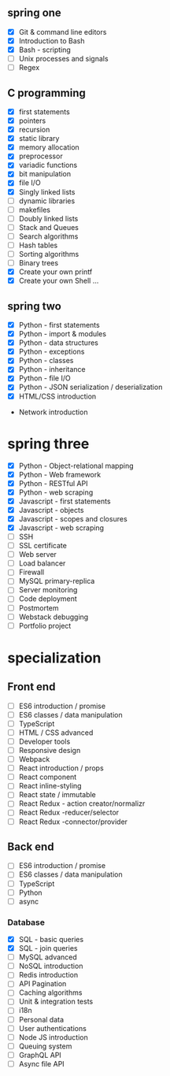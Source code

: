 ## spring one
- [x] Git & command line editors
- [x] Introduction to Bash
- [x] Bash - scripting
- [ ] Unix processes and signals
- [ ] Regex

## C programming
- [x] first statements
- [x] pointers
- [x] recursion
- [x] static library
- [x] memory allocation
- [x] preprocessor
- [x] variadic functions
- [x] bit manipulation
- [x] file I/O
- [x] Singly linked lists
- [ ] dynamic libraries
- [ ] makefiles
- [ ] Doubly linked lists
- [ ] Stack and Queues
- [ ] Search algorithms
- [ ] Hash tables
- [ ] Sorting algorithms
- [ ] Binary trees
- [x] Create your own printf
- [x] Create your own Shell
... 

## spring two
- [x] Python - first statements
- [x] Python - import & modules
- [x] Python - data structures
- [x] Python - exceptions
- [x] Python - classes
- [x] Python - inheritance
- [x] Python - file I/O
- [x] Python - JSON serialization / deserialization
- [x] HTML/CSS introduction

- Network introduction
# spring three
- [x] Python - Object-relational mapping
- [x] Python - Web framework
- [x] Python - RESTful API
- [x] Python - web scraping
- [x] Javascript - first statements
- [x] Javascript - objects
- [x] Javascript - scopes and closures
- [x] Javascript - web scraping
- [ ] SSH
- [ ] SSL certificate
- [ ] Web server
- [ ] Load balancer
- [ ] Firewall
- [ ] MySQL primary-replica
- [ ] Server monitoring
- [ ] Code deployment
- [ ] Postmortem
- [ ] Webstack debugging
- [ ] Portfolio project

# specialization 

## Front end 
- [ ] ES6 introduction / promise
- [ ] ES6 classes / data manipulation
- [ ] TypeScript
- [ ] HTML / CSS advanced
- [ ] Developer tools
- [ ] Responsive design
- [ ] Webpack
- [ ] React introduction / props
- [ ] React component
- [ ] React inline-styling
- [ ] React state / immutable
- [ ] React Redux - action creator/normalizr
- [ ] React Redux -reducer/selector
- [ ] React Redux -connector/provider

## Back end 
- [ ] ES6 introduction / promise
- [ ] ES6 classes / data manipulation
- [ ] TypeScript
- [ ] Python
- [ ] async

### Database 
- [x] SQL - basic queries
- [x] SQL - join queries
- [ ] MySQL advanced
- [ ] NoSQL introduction
- [ ] Redis introduction
- [ ] API Pagination
- [ ] Caching algorithms
- [ ] Unit & integration tests
- [ ] i18n
- [ ] Personal data
- [ ] User authentications
- [ ] Node JS introduction
- [ ] Queuing system
- [ ] GraphQL API
- [ ] Async file API